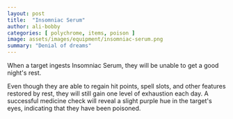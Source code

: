```yaml
---
layout: post
title:  "Insomniac Serum"
author: ali-bobby
categories: [ polychrome, items, poison ]
image: assets/images/equipment/insomniac-serum.png
summary: "Denial of dreams"
---
```



When a target ingests Insomniac Serum, they will be unable to get a good night's rest.

Even though they are able to regain hit points, spell slots, and other features restored by rest, they will still gain one level of exhaustion each day. A successful medicine check will reveal a slight purple hue in the target's eyes, indicating that they have been poisoned.